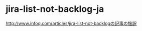 jira-list-not-backlog-ja
========================

http://www.infoq.com/articles/jira-list-not-backlogの記事の拙訳

